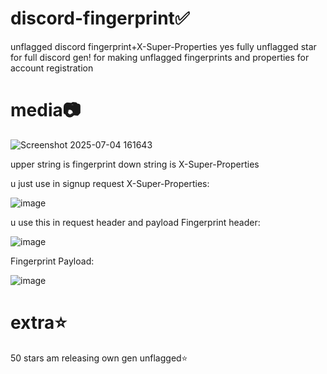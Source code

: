 # discord-fingerprint✅
unflagged discord fingerprint+X-Super-Properties yes fully unflagged star for full discord gen!
for making unflagged fingerprints and properties for account registration




# media📷



![Screenshot 2025-07-04 161643](https://github.com/user-attachments/assets/ce5328a9-c74a-4daf-8c98-d78a09f41502)




upper string is fingerprint down string is X-Super-Properties



u just use in signup request
X-Super-Properties:



![image](https://github.com/user-attachments/assets/f58db93d-91ba-4a51-bf6c-83b47cad1751)






u use this in request header and payload
Fingerprint header:




![image](https://github.com/user-attachments/assets/00b406b6-5cc4-46f8-87c9-8ded567f9215)







Fingerprint Payload:



![image](https://github.com/user-attachments/assets/ff000bbb-2634-4948-b383-66e13c25d6f9)







# extra⭐
50 stars am releasing own gen unflagged⭐
